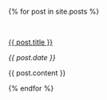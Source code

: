
  {% for post in site.posts %}
    <div>      
<a href="{{ post.url }}"><p>{{ post.title }}</p></a>
      <p><i>{{ post.date }}</i></p>
      <p>{{ post.content }}</p>
   </div>
  {% endfor %}

